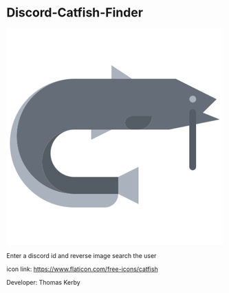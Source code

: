 # Discord-Catfish-Finder
![icon](https://raw.githubusercontent.com/TXOG/Discord-Catfish-Finder/v1.0/icon.png?token=GHSAT0AAAAAABRCO3SU6BKN36NRLPCPCWJUYPWP57Q)

Enter a discord id and reverse image search the user

icon link: https://www.flaticon.com/free-icons/catfish

Developer: Thomas Kerby

